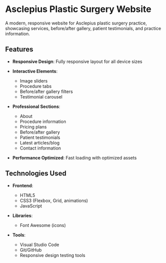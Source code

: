 # Asclepius Plastic Surgery Website
A modern, responsive website for Asclepius plastic surgery practice, showcasing services, before/after gallery, patient testimonials, and practice information.

## Features

- **Responsive Design**: Fully responsive layout for all device sizes

- **Interactive Elements**:
  - Image sliders
  - Procedure tabs
  - Before/after gallery filters
  - Testimonial carousel

- **Professional Sections**:
  - About 
  - Procedure information
  - Pricing plans
  - Before/after gallery
  - Patient testimonials
  - Latest articles/blog
  - Contact information
- **Performance Optimized**: Fast loading with optimized assets

## Technologies Used

- **Frontend**:
  - HTML5
  - CSS3 (Flexbox, Grid, animations)
  - JavaScript

- **Libraries**:
  - Font Awesome (icons)

- **Tools**:
  - Visual Studio Code
  - Git/GitHub
  - Responsive design testing tools
